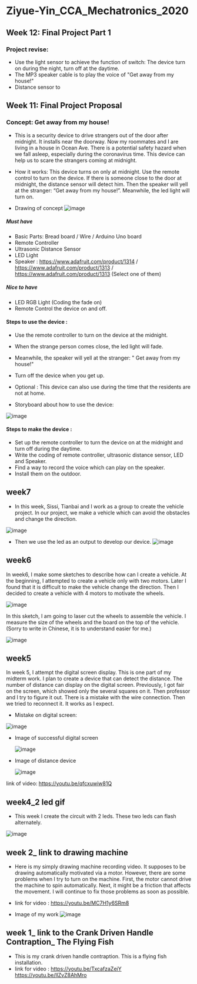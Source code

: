 # Ziyue-Yin_CCA_Mechatronics_2020

## Week 12: Final Project Part 1

### Project revise: 
- Use the light sensor to achieve the function of switch: The device turn on during the night, turn off at the daytime.
- The MP3 speaker cable is to play the voice of "Get away from my house!"
- Distance sensor to 


## Week 11: Final Project Proposal

### Concept: Get away from my house!

- This is a security device to drive strangers out of the door after midnight. It installs near the doorway. Now my roommates and I are living in a house in Ocean Ave. There is a potential safety hazard when we fall asleep, especially during the coronavirus time. This device can help us to scare the strangers coming at midnight. 

- How it works: This device turns on only at midnight. Use the remote control to turn on the device. If there is someone close to the door at midnight, the distance sensor will detect him. Then the speaker will yell at the stranger: “Get away from my house!”. Meanwhile, the led light will turn on. 

- Drawing of concept
![image](https://github.com/Ziyue-Yin/Ziyue-Yin-CCA-Digital-Electronic_2020/blob/master/week%2011/%E6%88%AA%E5%B1%8F2020-04-0921.20.44.png)  

##### Must have
- Basic Parts: Bread board / Wire / Arduino Uno board
- Remote Controller
- Ultrasonic Distance Sensor
- LED Light
- Speaker : https://www.adafruit.com/product/1314 / https://www.adafruit.com/product/1313 / https://www.adafruit.com/product/1313  (Select one of them)

##### Nice to have
- LED RGB Light (Coding the fade on)
- Remote Control the device on and off.

#### Steps to use the device :
- Use the remote controller to turn on the device at the midnight.
- When the strange person comes close, the led light will fade. 
- Meanwhile, the speaker will yell at the stranger: " Get away from my house!"
- Turn off the device when you get up.

- Optional : This device can also use during the time that the residents are not at home.

- Storyboard about how to use the device: 

![image](https://github.com/Ziyue-Yin/Ziyue-Yin-CCA-Digital-Electronic_2020/blob/master/week%2011/digital%20electric_20200409231120-01.png)  

#### Steps to make the device :
- Set up the remote controller to turn the device on at the midnight and turn off during the daytime.
- Write the coding of remote controller, ultrasonic distance sensor, LED and Speaker.
- Find a way to record the voice which can play on the speaker. 
- Install them on the outdoor. 


## week7

- In this week, Sissi, Tianbai and I work as a group to create the vehicle project. In our project, we make a vehicle which can avoid the obstacles and change the direction. 

 ![image](https://github.com/Ziyue-Yin/Ziyue-Yin-CCA-Mechatronics_2020/blob/master/week%207/mid%20term%20vehicle.GIF)  
 
 - Then we use the led as an output to develop our device. 
  ![image](https://github.com/Ziyue-Yin/Ziyue-Yin-CCA-Mechatronics_2020/blob/master/week%207%20/midterm%20pic/251584067709_.pic_hd.jpg)  
  
## week6

In week6, I make some sketches to describe how can I create a vehicle. At the beginning, I attempted to create a vehicle only with two motors. Later I found that it is difficult to make the vehicle change the direction. Then I decided to create a vehicle with 4 motors to motivate the wheels. 

 ![image](https://github.com/Ziyue-Yin/Ziyue-Yin-CCA-Mechatronics_2020/blob/master/week%206%20sketch/IMG_6989.JPG)  

In this sketch, I am going to laser cut the wheels to assemble the vehicle. I measure the size of the wheels and the board on the top of the vehicle. (Sorry to write in Chinese, it is to understand easier for me.)

 ![image](https://github.com/Ziyue-Yin/Ziyue-Yin-CCA-Mechatronics_2020/blob/master/week%206%20sketch/IMG_6988.JPG)  
 

## week5

In week 5, I attempt the digital screen display. This is one part of my midterm work. I plan to create a device that can detect the distance. The number of distance can display on the digital screen. Previously, I got fair on the screen, which showed only the several squares on it. Then professor and I try to figure it out. There is a mistake with the wire connection. Then we tried to reconnect it. It works as I expect.

- Mistake on digital screen:

 ![image](https://github.com/Ziyue-Yin/Ziyue-Yin-CCA-Mechatronics_2020/blob/master/week%205%20distance%20device/digital%20screen%20display.jpg)  
  
- Image of successful digital screen
  
  ![image](https://github.com/Ziyue-Yin/Ziyue-Yin-CCA-Mechatronics_2020/blob/master/week%205%20distance%20device/%E5%B1%8F%E5%B9%95%E5%BF%AB%E7%85%A7%202020-02-28%2012.36.45.png)

- Image of distance device
  
  ![image](https://github.com/Ziyue-Yin/Ziyue-Yin-CCA-Mechatronics_2020/blob/master/week%205%20distance%20device/IMG_6733.jpeg)  

link of video: https://youtu.be/qfcxuwiw81Q

## week4_2 led gif
- This week I create the circuit with 2 leds. These two leds can flash alternately.

 ![image](https://github.com/Ziyue-Yin/Ziyue-Yin-CCA-Mechatronics_2020/blob/master/IMG_6731.gif)  

## week 2_ link to drawing machine
- Here is my simply drawing machine recording video. It supposes to be drawing automatically motivated via a motor. However, there are some problems when I try to turn on the machine. First, the motor cannot drive the machine to spin automatically. Next, it might be a friction that affects the movement. I will continue to fix those problems as soon as possible. 
- link for video : https://youtu.be/MC7H1y6SRm8

- Image of my work
 ![image](https://github.com/Ziyue-Yin/Ziyue-Yin-CCA-Mechatronics_2020/blob/master/drawing%20machine/1131582913642_.pic_hd.jpg)

## week 1_ link to the Crank Driven Handle Contraption_ The Flying Fish
- This is my crank driven handle contraption. This is a flying fish installation.
- link for video : https://youtu.be/TxcafzaZeiY   https://youtu.be/llZvZ8AhMro


